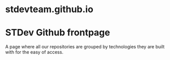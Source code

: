 # stdevteam.github.io
STDev Github frontpage
==========

A page where all our repositories are grouped by technologies they are built with for the easy of access.
